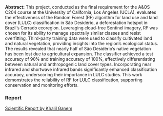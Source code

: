 **Abstract:** This project, conducted as the final requirement for the A&OS C204 course at the University of California, Los Angeles (UCLA), evaluates the effectiveness of the Random Forest (RF) algorithm for land use and land cover (LULC) classification in São Desidério, a deforestation hotspot in Brazil’s Cerrado ecoregion. Leveraging cloud-free Sentinel imagery, RF was chosen for its ability to manage spectrally similar classes and resist overfitting. Third-party training data were used to classify cultivated land and natural vegetation, providing insights into the region’s ecological status. The results revealed that nearly half of São Desidério’s native vegetation has been lost due to agricultural expansion. The classifier achieved a test accuracy of 90% and training accuracy of 100%, effectively differentiating between natural and anthropogenic land cover types. Incorporating near infrared and shortwave infrared bands significantly enhanced classification accuracy, underscoring their importance in LULC studies. This work demonstrates the reliability of RF for LULC classification, supporting conservation and monitoring efforts.

### Report
[Scientific Report by Khalil Ganem](/assets/KG_Final_Project_C204.pdf)

